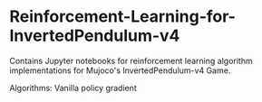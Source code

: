 # Reinforcement-Learning-for-InvertedPendulum-v4
Contains Jupyter notebooks for reinforcement learning algorithm implementations for Mujoco's InvertedPendulum-v4 Game.

Algorithms: Vanilla policy gradient
